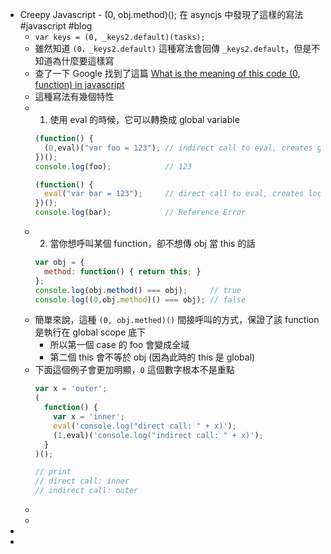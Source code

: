 - Creepy Javascript - (0, obj.method)();
  在 asyncjs 中發現了這樣的寫法 #javascript #blog
	- `var keys = (0, _keys2.default)(tasks);`
	- 雖然知道 `(0，_keys2.default)` 這種寫法會回傳 `_keys2.default`，但是不知道為什麼要這樣寫
	- 查了一下 Google 找到了這篇 [What is the meaning of this code (0, function) in javascript](https://stackoverflow.com/questions/40967162/what-is-the-meaning-of-this-code-0-function-in-javascript)
	- 這種寫法有幾個特性
	- 1. 使用 eval 的時候，它可以轉換成 global variable
	  ```javascript
	  (function() {
	    (0,eval)("var foo = 123"); // indirect call to eval, creates global variable
	  })();
	  console.log(foo);            // 123
	  
	  (function() {
	    eval("var bar = 123");     // direct call to eval, creates local variable
	  })();
	  console.log(bar);            // Reference Error
	  ```
	- 2. 當你想呼叫某個 function，卻不想傳 obj 當 this 的話
	  ```javascript
	  var obj = {
	    method: function() { return this; }
	  };
	  console.log(obj.method() === obj);     // true
	  console.log((0,obj.method)() === obj); // false
	  ```
	- 簡單來說，這種 `(0, obj.methed)()` 間接呼叫的方式，保證了該 function 是執行在 global scope 底下
		- 所以第一個 case 的 foo 會變成全域
		- 第二個 this 會不等於 obj (因為此時的 this 是 global)
	- 下面這個例子會更加明顯，`0` 這個數字根本不是重點
	  ```javascript
	  var x = 'outer';
	  (
	    function() {
	      var x = 'inner';
	      eval('console.log("direct call: " + x)'); 
	      (1,eval)('console.log("indirect call: " + x)'); 
	    }
	  )();
	  
	  // print
	  // direct call: inner
	  // indirect call: outer
	  ```
	-
	-
-
-